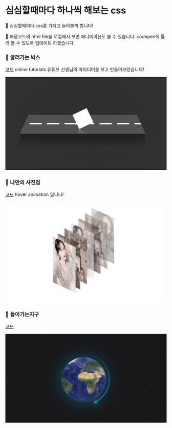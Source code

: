 # 심심할때마다 하나씩 해보는 css

🤩 심심할때마다 css를 가지고 놀아볼까 합니다!

🐷 해당코드의 html file을 로컬에서 보면 애니메이션도 볼 수 있습니다.
codepen에 올려 볼 수 있도록 업데이트 하겠습니다.

### 🐥 굴러가는 박스 
[코드](https://github.com/cksal0805/perfect-css/tree/main/run)
online tutorials 유튜브 선생님의 아이디어를 보고 만들어보았습니다!

<img src="./images/run.png" alt="run">

### 🐥 나만의 사진첩
[코드](https://github.com/cksal0805/perfect-css/tree/main/frame)
hover animation 입니다!

<img src="./images/frame.png" alt="frame">

### 🐥 돌아가는지구
[코드](https://github.com/cksal0805/perfect-css/tree/main/star)

<img src="./images/star.png" alt="star">
